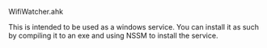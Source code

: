 WifiWatcher.ahk


This is intended to be used as a windows service. You can install it as such by compiling it to an exe and using NSSM to install the service.

